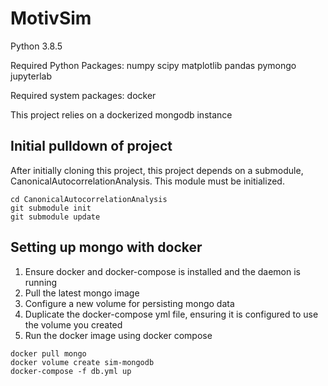 # MotivSim

Python 3.8.5

Required Python Packages:
numpy
scipy
matplotlib
pandas
pymongo
jupyterlab

Required system packages:
docker

This project relies on a dockerized mongodb instance

## Initial pulldown of project

After initially cloning this project, this project depends on a submodule, CanonicalAutocorrelationAnalysis. This module must be initialized.

```
cd CanonicalAutocorrelationAnalysis
git submodule init
git submodule update

```

## Setting up mongo with docker

1. Ensure docker and docker-compose is installed and the daemon is running
2. Pull the latest mongo image
3. Configure a new volume for persisting mongo data
4. Duplicate the docker-compose yml file, ensuring it is configured to use the volume you created
5. Run the docker image using docker compose 

```
docker pull mongo
docker volume create sim-mongodb
docker-compose -f db.yml up

```
